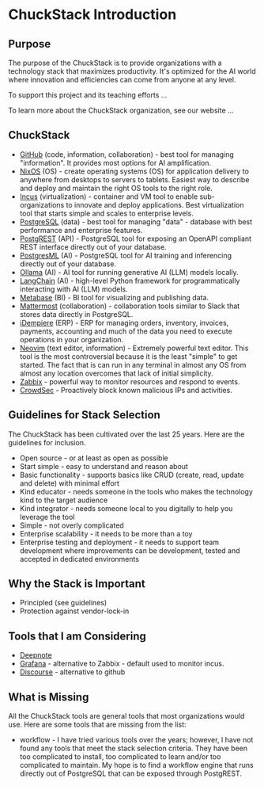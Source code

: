 # ChuckStack Introduction

## Purpose
The purpose of the ChuckStack is to provide organizations with a technology stack that maximizes productivity. It's optimized for the AI world where innovation and efficiencies can come from anyone at any level.

To support this project and its teaching efforts ...

To learn more about the ChuckStack organization, see our website ...

## ChuckStack
- [GitHub](https://github.com/) (code, information, collaboration) - best tool for managing "information". It provides most options for AI amplification.
- [NixOS](https://nixos.org/) (OS) - create operating systems (OS) for application delivery to anywhere from desktops to servers to tablets. Easiest way to describe and deploy and maintain the right OS tools to the right role.
- [Incus](https://linuxcontainers.org/incus/docs/main/) (virtualization) - container and VM tool to enable sub-organizations to innovate and deploy applications. Best virtualization tool that starts simple and scales to enterprise levels.
- [PostgreSQL](https://www.postgresql.org/) (data) - best tool for managing "data" - database with best performance and enterprise features.
- [PostgREST](https://postgrest.org/) (API) - PostgreSQL tool for exposing an OpenAPI compliant REST interface directly out of your database.
- [PostgresML](https://postgresml.org/) (AI) - PostgreSQL tool for AI training and inferencing directly out of your database.
- [Ollama](https://ollama.com/) (AI) - AI tool for running generative AI (LLM) models locally.
- [LangChain](https://www.langchain.com/) (AI) - high-level Python framework for programmatically interacting with AI (LLM) models.
- [Metabase](https://www.metabase.com/) (BI) - BI tool for visualizing and publishing data.
- [Mattermost](https://mattermost.com/) (collaboration) - collaboration tools similar to Slack that stores data directly in PostgreSQL.
- [iDempiere](https://www.idempiere.org/) (ERP) - ERP for managing orders, inventory, invoices, payments, accounting and much of the data you need to execute operations in your organization.
- [Neovim](https://neovim.io/) (text editor, information) - Extremely powerful text editor. This tool is the most controversial because it is the least "simple" to get started. The fact that is can run in any terminal in almost any OS from almost any location overcomes that lack of initial simplicity.
- [Zabbix](https://www.zabbix.com/) - powerful way to monitor resources and respond to events.
- [CrowdSec](https://www.crowdsec.net/) - Proactively block known malicious IPs and activities.

## Guidelines for Stack Selection
The ChuckStack has been cultivated over the last 25 years. Here are the guidelines for inclusion.
- Open source - or at least as open as possible
- Start simple - easy to understand and reason about
- Basic functionality - supports basics like CRUD (create, read, update and delete) with minimal effort
- Kind educator - needs someone in the tools who makes the technology kind to the target audience
- Kind integrator - needs someone local to you digitally to help you leverage the tool
- Simple - not overly complicated
- Enterprise scalability - it needs to be more than a toy
- Enterprise testing and deployment - it needs to support team development where improvements can be development, tested and accepted in dedicated environments

## Why the Stack is Important
- Principled (see guidelines)
- Protection against vendor-lock-in

## Tools that I am Considering
- [Deepnote](https://deepnote.com/)
- [Grafana](https://grafana.com/) - alternative to Zabbix - default used to monitor incus.
- [Discourse](https://www.discourse.org/) - alternative to github

## What is Missing
All the ChuckStack tools are general tools that most organizations would use. Here are some tools that are missing from the list:
- workflow - I have tried various tools over the years; however, I have not found any tools that meet the stack selection criteria. They have been too complicated to install, too complicated to learn and/or too complicated to maintain. My hope is to find a workflow engine that runs directly out of PostgreSQL that can be exposed through PostgREST.
